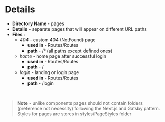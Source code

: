 # Details

- **Directory Name** - pages
- **Details** - separate pages that will appear on different URL paths
- **Files** :
  - _404_ - custom 404 (NotFound) page
    - **used in** - Routes/Routes
    - **path** - /\* (all paths except defined ones)
  - _home_ - home page after successful login
    - **used in** - Routes/Routes
    - **path** - /
  - _login_ - landing or login page
    - **used in** - Routes/Routes
    - **path** - /login

<br />

> **Note** - unlike components pages should not contain folders (preference not necessity) following the Next.js and Gatsby pattern.  
> Styles for pages are stores in styles/PageStyles folder
